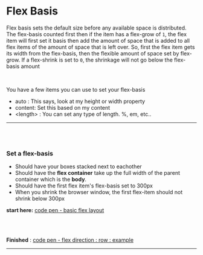 # Flex Basis

Flex basis sets the default size before any available space is distributed. 
The flex-basis counted first then if the item has a flex-grow of ```1```, the flex item will first set it basis then add the amount of space that is added to all flex items of the amount of space that is left over.
So, first the flex item gets its width from the flex-basis, then the flexible amount of space set by flex-grow.
If a flex-shrink is set to ```0```, the shrinkage will not go below the flex-basis amount

<br/>

You have a few items you can use to set your flex-basis
- auto : This says, look at my height or width property
- content: Set this based on my content
- &lt;length&gt; : You can set any type of length. %, em, etc..

<hr />
<br />
<br />

### Set a flex-basis
- Should have your boxes stacked next to eachother
- Should have the **flex container** take up the full width of the parent container which is the __body__.
- Should have the first flex item's flex-basis set to 300px
- When you shrink the browser window, the first flex-item should not shrink below 300px

**start here:** [code pen - basic flex layout ](https://codepen.io/wesduff/pen/GMvQmG)

<br />
<br />

**Finished** : [code pen - flex direction : row : example ](https://codepen.io/wesduff/pen/Nayjqp)
<br />
<hr />
<br />
<br />
